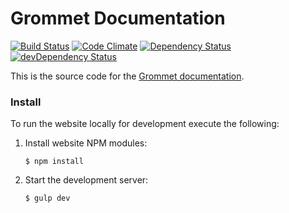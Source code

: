 # Grommet Documentation

[![Build Status](https://api.travis-ci.org/grommet/grommet.svg)](https://travis-ci.org/grommet/grommet-docs)
[![Code Climate](https://codeclimate.com/github/grommet/grommet/badges/gpa.svg)](https://codeclimate.com/github/grommet/grommet-docs)
[![Dependency Status](https://david-dm.org/grommet/grommet.svg)](https://david-dm.org/grommet/grommet-docs)
[![devDependency Status](https://david-dm.org/grommet/grommet/dev-status.svg)](https://david-dm.org/grommet/grommet-docs#info=devDependencies)

This is the source code for the [Grommet documentation](http://grommet.github.io).

### Install

To run the website locally for development execute the following:

  1. Install website NPM modules:

      ```
      $ npm install
      ```

  2. Start the development server:

      ```
      $ gulp dev
      ```
